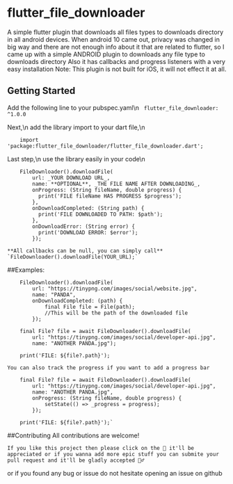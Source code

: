 # flutter_file_downloader

A simple flutter plugin that downloads all files types to downloads directory in all android devices.
When android 10 came out, privacy was changed in big way
and there are not enough info about it that are related to flutter,
so I came up with a simple ANDROID plugin to downloads any file type to downloads directory
Also it has callbacks and progress listeners with a very easy installation
Note: This plugin is not built for iOS, it will not effect it at all.

## Getting Started

Add the following line to your pubspec.yaml\n
``` flutter_file_downloader: ^1.0.0```

Next,\n
    add the library import to your dart file,\n
```
    import 'package:flutter_file_downloader/flutter_file_downloader.dart';
```

Last step,\n
    use the library easily in your code\n
```
    FileDownloader().downloadFile(
        url: _YOUR DOWNLOAD URL_,
        name: **OPTIONAL**, _THE FILE NAME AFTER DOWNLOADING_,
        onProgress: (String fileName, double progress) {
          print('FILE fileName HAS PROGRESS $progress');
        },
        onDownloadCompleted: (String path) {
          print('FILE DOWNLOADED TO PATH: $path');
        },
        onDownloadError: (String error) {
          print('DOWNLOAD ERROR: $error');
        });
```

    **All callbacks can be null, you can simply call** `FileDownloader().downloadFile(YOUR_URL);`


##Examples:
```
    FileDownloader().downloadFile(
        url: "https://tinypng.com/images/social/website.jpg",
        name: "PANDA",
        onDownloadCompleted: (path) {
            final File file = File(path);
            //This will be the path of the downloaded file
        });
```
```
    final File? file = await FileDownloader().downloadFile(
        url: "https://tinypng.com/images/social/developer-api.jpg",
        name: "ANOTHER PANDA.jpg");

    print('FILE: ${file?.path}');
```

    You can also track the progress if you want to add a progress bar
```
    final File? file = await FileDownloader().downloadFile(
        url: "https://tinypng.com/images/social/developer-api.jpg",
        name: "ANOTHER PANDA.jpg",
        onProgress: (String fileName, double progress) {
            setState(() => _progress = progress);
        });

    print('FILE: ${file?.path}');`
```

##Contributing
    All contributions are welcome!

    If you like this project then please click on the 🌟 it'll be appreciated or if you wanna add more epic stuff you can submite your pull request and it'll be gladly accepted 🙆‍♂️

or if you found any bug or issue do not hesitate opening an issue on github
